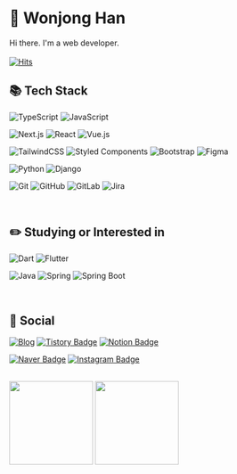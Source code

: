 # :evergreen_tree: Wonjong Han

Hi there. I'm a web developer.   
<br>
[![Hits](https://hits.seeyoufarm.com/api/count/incr/badge.svg?url=https%3A%2F%2Fgithub.com%2Frisingcurve&count_bg=%2379C83D&title_bg=%23555555&icon=&icon_color=%23E7E7E7&title=hits&edge_flat=false)](https://hits.seeyoufarm.com)
<br>

## :books: Tech Stack

![TypeScript](https://img.shields.io/badge/typescript-3178C6?style=for-the-badge&logo=Typescript&logoColor=white) ![JavaScript](https://img.shields.io/badge/javascript-F7DF1E?style=for-the-badge&logo=javascript&logoColor=black)

![Next.js](https://img.shields.io/badge/Next.js-000000?style=for-the-badge&logo=Next.js&logoColor=white) ![React](https://img.shields.io/badge/react-61DAFB?style=for-the-badge&logo=react&logoColor=black) ![Vue.js](https://img.shields.io/badge/vue.js-4FC08D?style=for-the-badge&logo=vue.js&logoColor=white)

![TailwindCSS](https://img.shields.io/badge/tailwindcss-%2338B2AC.svg?style=for-the-badge&logo=tailwind-css&logoColor=white) ![Styled Components](https://img.shields.io/badge/styled--components-DB7093?style=for-the-badge&logo=styled-components&logoColor=white) ![Bootstrap](https://img.shields.io/badge/bootstrap-7952B3?style=for-the-badge&logo=bootstrap&logoColor=white) ![Figma](https://img.shields.io/badge/Figma-F24E1E?style=for-the-badge&logo=figma&logoColor=white)

![Python](https://img.shields.io/badge/python-3670A0?style=for-the-badge&logo=python&logoColor=ffdd54) ![Django](https://img.shields.io/badge/django-%23092E20.svg?style=for-the-badge&logo=django&logoColor=white)

![Git](https://img.shields.io/badge/git-%23F05033.svg?style=for-the-badge&logo=git&logoColor=white) ![GitHub](https://img.shields.io/badge/github-%23121011.svg?style=for-the-badge&logo=github&logoColor=white) ![GitLab](https://img.shields.io/badge/gitlab-%23181717.svg?style=for-the-badge&logo=gitlab&logoColor=white) ![Jira](https://img.shields.io/badge/Jira-0052CC.svg?style=for-the-badge&logo=Jira&logoColor=white)

<br>

## :pencil2: Studying or Interested in
![Dart](https://img.shields.io/badge/Dart-0175C2?style=for-the-badge&logo=Dart&logoColor=white) ![Flutter](https://img.shields.io/badge/Flutter-02569B?style=for-the-badge&logo=Flutter&logoColor=white)

![Java](https://img.shields.io/badge/java-007396?style=for-the-badge&logo=java&logoColor=white) ![Spring](https://img.shields.io/badge/Spring-6DB33F?style=for-the-badge&logo=Spring&logoColor=white) ![Spring Boot](https://img.shields.io/badge/Spring_Boot-6DB33F?style=for-the-badge&logo=SpringBoot&logoColor=white)

<br>

## :calling: Social
[![Blog](https://img.shields.io/badge/Blog-000000?style=for-the-badge&logo=Vercel&logoColor=white)](https://blog-risingcurve.vercel.app/) [![Tistory Badge](https://img.shields.io/badge/Tistory_blog-555263?style=for-the-badge&logo=Tistory&logoColor=white)](https://risingcurve.tistory.com/) [![Notion Badge](https://img.shields.io/badge/Portfolio-000000?style=for-the-badge&logo=Notion&logoColor=white)](https://sleepy-magnolia-f53.notion.site/aeb134d735f84354803583c88681ad32?pvs=4)

[![Naver Badge](https://img.shields.io/badge/Naver_email-03C75A?style=for-the-badge&logo=Naver&logoColor=white)](mailto:gksdnjswhd10@naver.com) [![Instagram Badge](https://img.shields.io/badge/Instagram-E4405F?style=for-the-badge&logo=Instagram&logoColor=white)](https://www.instagram.com/hanonejong/)

<br>

<div>
  <img style="height: 150px" src="https://github-readme-stats.vercel.app/api?username=risingcurve&show_icons=true&theme=swift">
  <img style="height: 150px" src="https://github-readme-stats.vercel.app/api/top-langs/?username=risingcurve&layout=compact&theme=swift">
</div>
